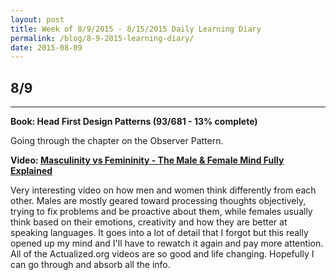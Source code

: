 ```yaml
---
layout: post
title: Week of 8/9/2015 - 8/15/2015 Daily Learning Diary
permalink: /blog/8-9-2015-learning-diary/
date: 2015-08-09
---
```


## 8/9
---
**Book: Head First Design Patterns (93/681 - 13% complete)**

Going through the chapter on the Observer Pattern.

**Video: [Masculinity vs Femininity - The Male & Female Mind Fully Explained](https://www.youtube.com/watch?v=SmeDDN1_TSQ)**

Very interesting video on how men and women think differently from each other. Males are mostly geared toward processing thoughts objectively, trying to fix problems and be proactive about them, while females usually think based on their emotions, creativity and how they are better at speaking languages. It goes into a lot of detail that I forgot but this really opened up my mind and I'll have to rewatch it again and pay more attention. All of the Actualized.org videos are so good and life changing. Hopefully I can go through and absorb all the info.